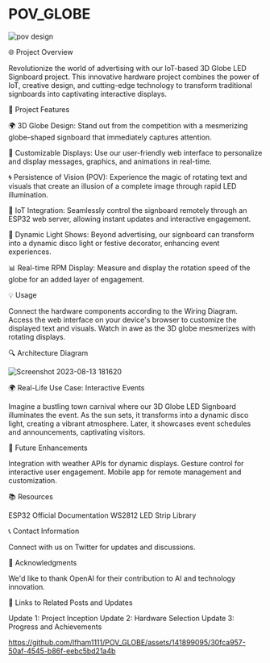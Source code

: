 # POV_GLOBE
![pov design](https://github.com/Ifham1111/POV_GLOBE/assets/141899095/07308f2c-000a-496b-b8a1-7526efe765bb)


🌐 Project Overview

Revolutionize the world of advertising with our IoT-based 3D Globe LED Signboard project. This innovative hardware project combines the power of IoT, creative design, and cutting-edge technology to transform traditional signboards into captivating interactive displays.


🚀 Project Features

🌍 3D Globe Design: Stand out from the competition with a mesmerizing globe-shaped signboard that immediately captures attention.

🎨 Customizable Displays: Use our user-friendly web interface to personalize and display messages, graphics, and animations in real-time.

🌀 Persistence of Vision (POV): Experience the magic of rotating text and visuals that create an illusion of a complete image through rapid LED illumination.

📡 IoT Integration: Seamlessly control the signboard remotely through an ESP32 web server, allowing instant updates and interactive engagement.

🌈 Dynamic Light Shows: Beyond advertising, our signboard can transform into a dynamic disco light or festive decorator, enhancing event experiences.

📊 Real-time RPM Display: Measure and display the rotation speed of the globe for an added layer of engagement.


💡 Usage

Connect the hardware components according to the Wiring Diagram.
Access the web interface on your device's browser to customize the displayed text and visuals.
Watch in awe as the 3D globe mesmerizes with rotating displays.


🔍 Architecture Diagram

![Screenshot 2023-08-13 181620](https://github.com/Ifham1111/POV_GLOBE/assets/141899095/cbf666a5-37b7-41ee-b0e4-3f0d972e37a7)




🌍 Real-Life Use Case: Interactive Events

Imagine a bustling town carnival where our 3D Globe LED Signboard illuminates the event. As the sun sets, it transforms into a dynamic disco light, creating a vibrant atmosphere. Later, it showcases event schedules and announcements, captivating visitors.


🚀 Future Enhancements

Integration with weather APIs for dynamic displays.
Gesture control for interactive user engagement.
Mobile app for remote management and customization.


📚 Resources

ESP32 Official Documentation
WS2812 LED Strip Library


📞 Contact Information

Connect with us on Twitter for updates and discussions.



🙏 Acknowledgments

We'd like to thank OpenAI for their contribution to AI and technology innovation.

🔗 Links to Related Posts and Updates

Update 1: Project Inception
Update 2: Hardware Selection
Update 3: Progress and Achievements


https://github.com/Ifham1111/POV_GLOBE/assets/141899095/30fca957-50af-4545-b86f-eebc5bd21a4b

